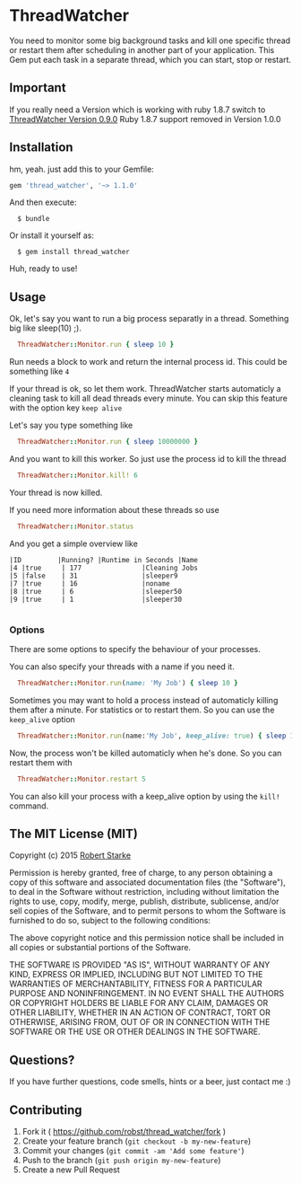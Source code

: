 # ThreadWatcher

You need to monitor some big background tasks and kill one specific thread or restart them after scheduling in another part of your application. This Gem put each task in a separate thread, which you can start, stop or restart.

## Important
If you really need a Version which is working with ruby 1.8.7 switch to [ThreadWatcher Version 0.9.0](https://github.com/robst/thread_watcher/tree/v0.9.0)
Ruby 1.8.7 support removed in Version 1.0.0

## Installation

hm, yeah. just add this to your Gemfile:

```ruby
gem 'thread_watcher', '~> 1.1.0'
```

And then execute:
```
  $ bundle
```
Or install it yourself as:
```
  $ gem install thread_watcher
```

Huh, ready to use!

## Usage

Ok, let's say you want to run a big process separatly in a thread.
Something big like sleep(10) ;).

```ruby
  ThreadWatcher::Monitor.run { sleep 10 }
```

Run needs a block to work and return the internal process id.
This could be something like `4`

If your thread is ok, so let them work.
ThreadWatcher starts automaticly a cleaning task to kill all dead threads every minute. You can skip this feature with the option key `keep alive`

Let's say you type something like

```ruby
  ThreadWatcher::Monitor.run { sleep 10000000 }
```

And you want to kill this worker. So just use the process id to kill the thread

```ruby
  ThreadWatcher::Monitor.kill! 6
```

Your thread is now killed.


If you need more information about these threads so use

```ruby
  ThreadWatcher::Monitor.status
```

And you get a simple overview like

```
|ID         |Running? |Runtime in Seconds |Name
|4 |true     | 177               |Cleaning Jobs
|5 |false    | 31                |sleeper9
|7 |true     | 16                |noname
|8 |true     | 6                 |sleeper50
|9 |true     | 1                 |sleeper30


```

### Options

There are some options to specify the behaviour of your processes.

You can also specify your threads with a name if you need it.

```ruby
  ThreadWatcher::Monitor.run(name: 'My Job') { sleep 10 }
```

Sometimes you may want to hold a process instead of automaticly killing them after a minute. For statistics or to restart them. So you can use the `keep_alive` option

```ruby
  ThreadWatcher::Monitor.run(name:'My Job', keep_alive: true) { sleep 10 }
```

Now, the process won't be killed automaticly when he's done. So you can restart them with

```ruby
  ThreadWatcher::Monitor.restart 5
```

You can also kill your process with a keep_alive option by using the `kill!` command.



## The MIT License (MIT)

Copyright (c) 2015  [Robert Starke](robertst81+github@gmail.com)

Permission is hereby granted, free of charge, to any person obtaining a copy
of this software and associated documentation files (the "Software"), to deal
in the Software without restriction, including without limitation the rights
to use, copy, modify, merge, publish, distribute, sublicense, and/or sell
copies of the Software, and to permit persons to whom the Software is
furnished to do so, subject to the following conditions:

The above copyright notice and this permission notice shall be included in
all copies or substantial portions of the Software.

THE SOFTWARE IS PROVIDED "AS IS", WITHOUT WARRANTY OF ANY KIND, EXPRESS OR
IMPLIED, INCLUDING BUT NOT LIMITED TO THE WARRANTIES OF MERCHANTABILITY,
FITNESS FOR A PARTICULAR PURPOSE AND NONINFRINGEMENT. IN NO EVENT SHALL THE
AUTHORS OR COPYRIGHT HOLDERS BE LIABLE FOR ANY CLAIM, DAMAGES OR OTHER
LIABILITY, WHETHER IN AN ACTION OF CONTRACT, TORT OR OTHERWISE, ARISING FROM,
OUT OF OR IN CONNECTION WITH THE SOFTWARE OR THE USE OR OTHER DEALINGS IN
THE SOFTWARE.

## Questions?

If you have further questions, code smells, hints or a beer, just contact me :)

## Contributing

1. Fork it ( https://github.com/robst/thread_watcher/fork )
2. Create your feature branch (`git checkout -b my-new-feature`)
3. Commit your changes (`git commit -am 'Add some feature'`)
4. Push to the branch (`git push origin my-new-feature`)
5. Create a new Pull Request
